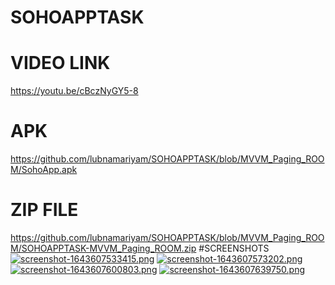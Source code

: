 # SOHOAPPTASK
# VIDEO LINK  
https://youtu.be/cBczNyGY5-8
# APK 
https://github.com/lubnamariyam/SOHOAPPTASK/blob/MVVM_Paging_ROOM/SohoApp.apk
# ZIP FILE 
https://github.com/lubnamariyam/SOHOAPPTASK/blob/MVVM_Paging_ROOM/SOHOAPPTASK-MVVM_Paging_ROOM.zip
#SCREENSHOTS
[![screenshot-1643607533415.png](https://i.postimg.cc/cL8MrPC6/screenshot-1643607533415.png)](https://postimg.cc/YvMmPn1w)
[![screenshot-1643607573202.png](https://i.postimg.cc/zGmHPvDX/screenshot-1643607573202.png)](https://postimg.cc/svc2MVZt)
[![screenshot-1643607600803.png](https://i.postimg.cc/JhMDMFBf/screenshot-1643607600803.png)](https://postimg.cc/v42Hv3hh)
[![screenshot-1643607639750.png](https://i.postimg.cc/prwr7cH1/screenshot-1643607639750.png)](https://postimg.cc/JHQRHqtb)
